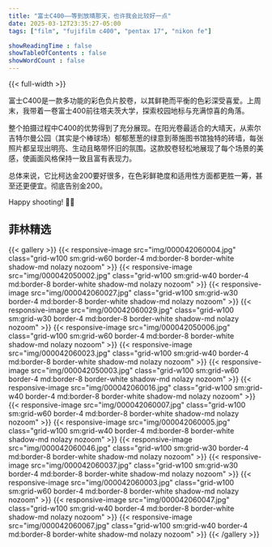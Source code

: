 ```yaml
---
title: "富士C400——等到放晴那天，也许我会比较好一点"
date: 2025-03-12T23:35:27-05:00
tags: ["film", "fujifilm c400", "pentax 17", "nikon fe"]

showReadingTime : false
showTableOfContents : false
showWordCount : false
---
```


{{< full-width >}}

富士C400是一款多功能的彩色负片胶卷，以其鲜艳而平衡的色彩深受喜爱。上周末，我带着一卷富士400前往塔夫茨大学，探索校园地标与充满惊喜的角落。

整个拍摄过程中C400的优势得到了充分展现。在阳光卷最适合的大晴天，从索尔吉特尔曼公园（其实是个棒球场）郁郁葱葱的绿意到蒂施图书馆独特的砖墙，每张照片都呈现出明亮、生动且略带怀旧的氛围。这款胶卷轻松地展现了每个场景的美感，使画面风格保持一致且富有表现力。

总体来说，它比柯达金200要好很多，在色彩鲜艳度和适用性方面都更胜一筹，甚至还更便宜。彻底告别金200。

Happy shooting! 📸✨

## 菲林精选

{{< gallery >}}
  {{< responsive-image src="img/000042060004.jpg" class="grid-w100 sm:grid-w60 border-4 md:border-8 border-white shadow-md nolazy nozoom" >}}
  {{< responsive-image src="img/000042050002.jpg" class="grid-w100 sm:grid-w40 border-4 md:border-8 border-white shadow-md nolazy nozoom" >}}
  {{< responsive-image src="img/000042060027.jpg" class="grid-w100 sm:grid-w30 border-4 md:border-8 border-white shadow-md nolazy nozoom" >}}
  {{< responsive-image src="img/000042060029.jpg" class="grid-w100 sm:grid-w30 border-4 md:border-8 border-white shadow-md nolazy nozoom" >}}
  {{< responsive-image src="img/000042050006.jpg" class="grid-w100 sm:grid-w60 border-4 md:border-8 border-white shadow-md nolazy nozoom" >}}
  {{< responsive-image src="img/000042060023.jpg" class="grid-w100 sm:grid-w40 border-4 md:border-8 border-white shadow-md nolazy nozoom" >}}
  {{< responsive-image src="img/000042050003.jpg" class="grid-w100 sm:grid-w60 border-4 md:border-8 border-white shadow-md nolazy nozoom" >}}
  {{< responsive-image src="img/000042060016.jpg" class="grid-w100 sm:grid-w40 border-4 md:border-8 border-white shadow-md nolazy nozoom" >}}
  {{< responsive-image src="img/000042060007.jpg" class="grid-w100 sm:grid-w60 border-4 md:border-8 border-white shadow-md nolazy nozoom" >}}
  {{< responsive-image src="img/000042060005.jpg" class="grid-w100 sm:grid-w40 border-4 md:border-8 border-white shadow-md nolazy nozoom" >}}
  {{< responsive-image src="img/000042060046.jpg" class="grid-w100 sm:grid-w30 border-4 md:border-8 border-white shadow-md nolazy nozoom" >}}
  {{< responsive-image src="img/000042060037.jpg" class="grid-w100 sm:grid-w30 border-4 md:border-8 border-white shadow-md nolazy nozoom" >}}
  {{< responsive-image src="img/000042060003.jpg" class="grid-w100 sm:grid-w60 border-4 md:border-8 border-white shadow-md nolazy nozoom" >}}
  {{< responsive-image src="img/000042060047.jpg" class="grid-w100 sm:grid-w40 border-4 md:border-8 border-white shadow-md nolazy nozoom" >}}
  {{< responsive-image src="img/000042060067.jpg" class="grid-w100 sm:grid-w40 border-4 md:border-8 border-white shadow-md nolazy nozoom" >}}
{{< /gallery >}}

